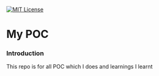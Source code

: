 [![MIT License](http://img.shields.io/badge/license-MIT-green.svg) ](https://travis-ci.org/rajadilipkolli/POC/blob/master/LICENSE)

# My POC

### Introduction
This repo is for all POC which I does and learnings I learnt